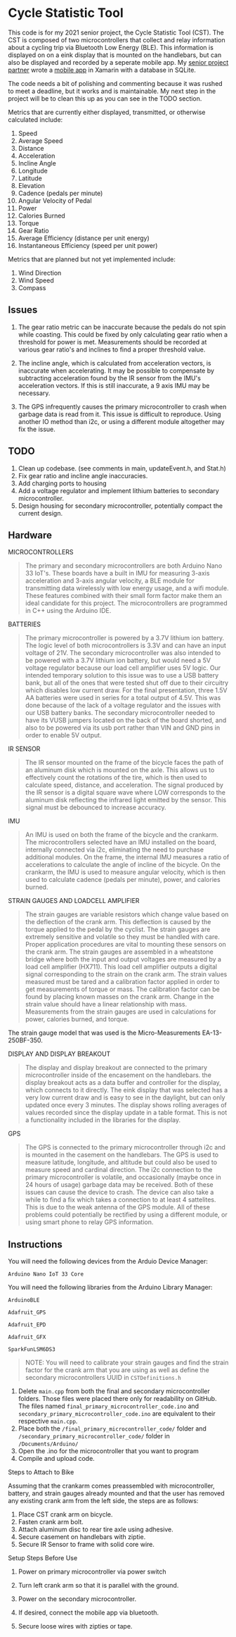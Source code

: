 # Cycle Statistic Tool

This code is for my 2021 senior project, the Cycle Statistic Tool (CST). The CST is composed of two microcontrollers that collect and relay information about a cycling trip via Bluetooth Low Energy (BLE). This information is displayed on on a eink display that is mounted on the handlebars, but can also be displayed and recorded by a seperate mobile app. My [senior project partner](https://github.com/Jacob-Hoff-man/) wrote a [mobile app](https://github.com/Jacob-Hoff-man/Companion) in Xamarin with a database in SQLite.

The code needs a bit of polishing and commenting because it was rushed to meet a deadline, but it works and is maintainable. My next step in the project will be to clean this up as you can see in the TODO section.



Metrics that are currently either displayed, transmitted, or otherwise calculated include:
1. Speed
2. Average Speed
3. Distance
4. Acceleration
5. Incline Angle
6. Longitude
7. Latitude
8. Elevation
9. Cadence (pedals per minute)
10. Angular Velocity of Pedal
11. Power
12. Calories Burned
13. Torque
14. Gear Ratio
15. Average Efficiency (distance per unit energy)
16. Instantaneous Efficiency (speed per unit power)



Metrics that are planned but not yet implemented include:
1. Wind Direction
2. Wind Speed
3. Compass 




## Issues

1. The gear ratio metric can be inaccurate because the pedals do not spin while coasting. This could be fixed by only calculating gear ratio when a threshold for power is met. Measurements should be recorded at various gear ratio's and inclines to find a proper threshold value.



2. The incline angle, which is calculated from acceleration vectors, is inaccurate when accelerating. It may be possible to compensate by subtracting acceleration found by the IR sensor from the IMU's acceleration vectors. If this is still inaccurate, a 9 axis IMU may be necessary.



3. The GPS infrequently causes the primary microcontroller to crash when garbage data is read from it. This issue is difficult to reproduce. Using another IO method than i2c, or using a different module altogether may fix the issue.




## TODO

1. Clean up codebase. (see comments in main, updateEvent.h, and Stat.h)
2. Fix gear ratio and incline angle inaccuracies.
3. Add charging ports to housing
4. Add a voltage regulator and implement lithium batteries to secondary microcontroller.
5. Design housing for secondary microcontroller, potentially compact the current design.





## Hardware



MICROCONTROLLERS
>The primary and secondary microcontrollers are both Arduino Nano 33 IoT's. These boards have a built in IMU for measuring 3-axis acceleration and 3-axis angular velocity, a BLE module for transmitting data wirelessly with low energy usage, and a wifi module. These features combined with their small form factor make them an ideal candidate for this project. The microcontrollers are programmed in C++ using the Arduino IDE.



BATTERIES
>The primary microcontroller is powered by a 3.7V lithium ion battery. The logic level of both microcontrollers is 3.3V and can have an input voltage of 21V. The secondary microcontroller was also intended to be powered with a 3.7V lithium ion battery, but would need a 5V voltage regulator because our load cell amplifier uses 5V logic. Our intended temporary solution to this issue was to use a USB battery bank, but all of the ones that were tested shut off due to their circuitry which disables low current draw. For the final presentation, three 1.5V AA batteries were used in series for a total output of 4.5V. This was done because of the lack of a voltage regulator and the issues with our USB battery banks. The secondary microcontroller needed to have its VUSB jumpers located on the back of the board shorted, and also to be powered via its usb port rather than VIN and GND pins in order to enable 5V output.



IR SENSOR
>The IR sensor mounted on the frame of the bicycle faces the path of an aluminum disk which is mounted on the axle. This allows us to effectively count the rotations of the tire, which is then used to calculate speed, distance, and acceleration. The signal produced by the IR sensor is a digital square wave where LOW corresponds to the aluminum disk reflecting the infrared light emitted by the sensor. This signal must be debounced to increase accuracy.




IMU
>An IMU is used on both the frame of the bicycle and the crankarm. The microcontrollers selected have an IMU installed on the board, internally connected via i2c, eliminating the need to purchase additional modules. On the frame, the internal IMU measures a ratio of accelerations to calculate the angle of incline of the bicycle. On the crankarm, the IMU is used to measure angular velocity, which is then used to calculate cadence (pedals per minute), power, and calories burned.




STRAIN GAUGES AND LOADCELL AMPLIFIER
>The strain gauges are variable resistors which change value based on the deflection of the crank arm. This deflection is caused by the torque applied to the pedal by the cyclist. The strain gauges are extremely sensitive and volatile so they must be handled with care. Proper application procedures are vital to mounting these sensors on the crank arm. The strain gauges are assembled in a wheatstone bridge where both the input and output voltages are measured by a load cell amplifier (HX711). This load cell amplifier outputs a digital signal corresponding to the strain on the crank arm. The strain values measured must be tared and a calibration factor applied in order to get measurements of torque or mass. The calibration factor can be found by placing known masses on the crank arm. Change in the strain value should have a linear relationship with mass. Measurements from the strain gauges are used in calculations for power, calories burned, and torque.

The strain gauge model that was used is the Micro-Measurements EA-13-250BF-350.





DISPLAY AND DISPLAY BREAKOUT
>The display and display breakout are connected to the primary microcontroller inside of the encasement on the handlebars. the display breakout acts as a data buffer and controller for the display, which connects to it directly. The eink display that was selected has a very low current draw and is easy to see in the daylight, but can only updated once every 3 minutes. The display shows rolling averages of values recorded since the display update in a table format. This is not a functionality included in the libraries for the display.





GPS
>The GPS is connected to the primary microcontroller through i2c and is mounted in the casement on the handlebars. The GPS is used to measure latitude, longitude, and altitude but could also be used to measure speed and cardinal direction. The i2c connection to the primary microcontroller is volatile, and occasionally (maybe once in 24 hours of usage) garbage data may be received. Both of these issues can cause the device to crash. The device can also take a while to find a fix which takes a connection to at least 4 sattelites. This is due to the weak antenna of the GPS module. All of these problems could potentially be rectified by using a different module, or using smart phone to relay GPS information.





## Instructions


You will need the following devices from the Arduio Device Manager:

	Arduino Nano IoT 33 Core



You will need the following libraries from the Arduino Library Manager:

	ArduinoBLE

	Adafruit_GPS

	Adafruit_EPD

	Adafruit_GFX

	SparkFunLSM6DS3


>NOTE: You will need to calibrate your strain gauges and find the strain factor for the crank arm that you are using as well as define the secondary microcontrollers UUID in `CSTDefinitions.h`



1. Delete `main.cpp` from both the final and secondary microcontroller folders. Those files were placed there only for readability on GitHub. The files named `final_primary_microcontroller_code.ino` and `secondary_primary_microcontroller_code.ino` are equivalent to their respective `main.cpp`.
2. Place both the `/final_primary_microcontroller_code/` folder and `/secondary_primary_microcontroller_code/` folder in `/Documents/Arduino/`
3. Open the .ino for the microcontroller that you want to program
4. Compile and upload code.





Steps to Attach to Bike


Assuming that the crankarm comes preassembled with microcontroller, battery, and strain gauges already mounted and that the user has removed any existing crank arm from the left side, the steps are as follows:



1. Place CST crank arm on bicycle.
2. Fasten crank arm bolt.
3. Attach aluminum disc to rear tire axle using adhesive.
4. Secure casement on handlebars with ziptie.
5. Secure IR Sensor to frame with solid core wire.





Setup Steps Before Use
1. Power on primary microcontroller via power switch
2. Turn left crank arm so that it is parallel with the ground.
3. Power on the secondary microcontroller.
4. If desired, connect the mobile app via bluetooth.


6. Secure loose wires with zipties or tape.